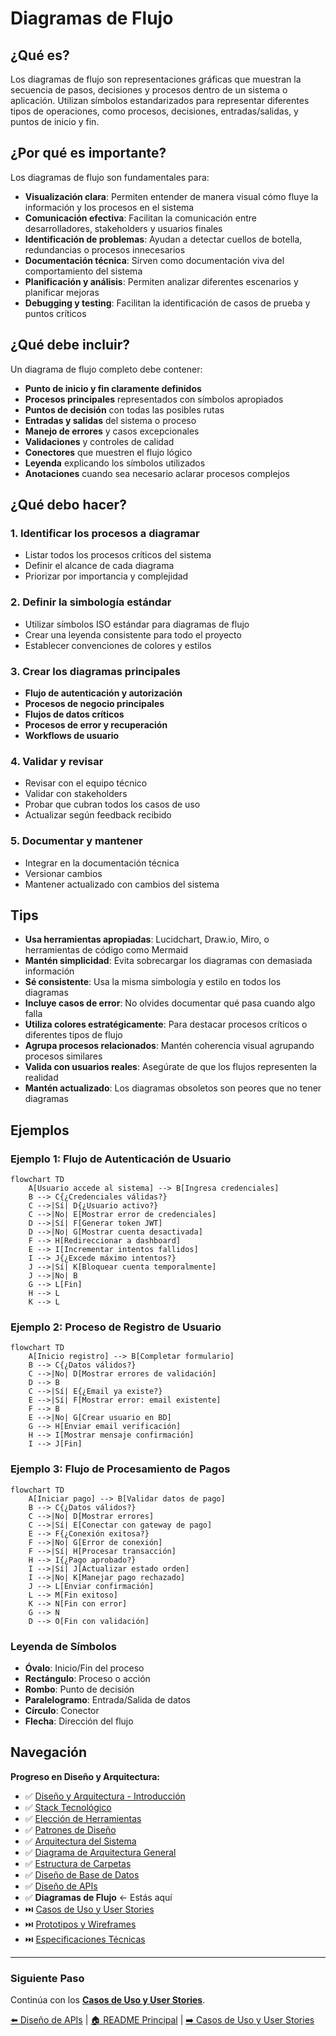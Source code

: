 # Diagramas de Flujo

## ¿Qué es?

Los diagramas de flujo son representaciones gráficas que muestran la secuencia
de pasos, decisiones y procesos dentro de un sistema o aplicación. Utilizan
símbolos estandarizados para representar diferentes tipos de operaciones, como
procesos, decisiones, entradas/salidas, y puntos de inicio y fin.

## ¿Por qué es importante?

Los diagramas de flujo son fundamentales para:

- **Visualización clara**: Permiten entender de manera visual cómo fluye la
  información y los procesos en el sistema
- **Comunicación efectiva**: Facilitan la comunicación entre desarrolladores,
  stakeholders y usuarios finales
- **Identificación de problemas**: Ayudan a detectar cuellos de botella,
  redundancias o procesos innecesarios
- **Documentación técnica**: Sirven como documentación viva del comportamiento
  del sistema
- **Planificación y análisis**: Permiten analizar diferentes escenarios y
  planificar mejoras
- **Debugging y testing**: Facilitan la identificación de casos de prueba y
  puntos críticos

## ¿Qué debe incluir?

Un diagrama de flujo completo debe contener:

- **Punto de inicio y fin claramente definidos**
- **Procesos principales** representados con símbolos apropiados
- **Puntos de decisión** con todas las posibles rutas
- **Entradas y salidas** del sistema o proceso
- **Manejo de errores** y casos excepcionales
- **Validaciones** y controles de calidad
- **Conectores** que muestren el flujo lógico
- **Leyenda** explicando los símbolos utilizados
- **Anotaciones** cuando sea necesario aclarar procesos complejos

## ¿Qué debo hacer?

### 1. Identificar los procesos a diagramar

- Listar todos los procesos críticos del sistema
- Definir el alcance de cada diagrama
- Priorizar por importancia y complejidad

### 2. Definir la simbología estándar

- Utilizar símbolos ISO estándar para diagramas de flujo
- Crear una leyenda consistente para todo el proyecto
- Establecer convenciones de colores y estilos

### 3. Crear los diagramas principales

- **Flujo de autenticación y autorización**
- **Procesos de negocio principales**
- **Flujos de datos críticos**
- **Procesos de error y recuperación**
- **Workflows de usuario**

### 4. Validar y revisar

- Revisar con el equipo técnico
- Validar con stakeholders
- Probar que cubran todos los casos de uso
- Actualizar según feedback recibido

### 5. Documentar y mantener

- Integrar en la documentación técnica
- Versionar cambios
- Mantener actualizado con cambios del sistema

## Tips

- **Usa herramientas apropiadas**: Lucidchart, Draw.io, Miro, o herramientas de
  código como Mermaid
- **Mantén simplicidad**: Evita sobrecargar los diagramas con demasiada
  información
- **Sé consistente**: Usa la misma simbología y estilo en todos los diagramas
- **Incluye casos de error**: No olvides documentar qué pasa cuando algo falla
- **Utiliza colores estratégicamente**: Para destacar procesos críticos o
  diferentes tipos de flujo
- **Agrupa procesos relacionados**: Mantén coherencia visual agrupando procesos
  similares
- **Valida con usuarios reales**: Asegúrate de que los flujos representen la
  realidad
- **Mantén actualizado**: Los diagramas obsoletos son peores que no tener
  diagramas

## Ejemplos

### Ejemplo 1: Flujo de Autenticación de Usuario

```mermaid
flowchart TD
    A[Usuario accede al sistema] --> B[Ingresa credenciales]
    B --> C{¿Credenciales válidas?}
    C -->|Sí| D{¿Usuario activo?}
    C -->|No| E[Mostrar error de credenciales]
    D -->|Sí| F[Generar token JWT]
    D -->|No| G[Mostrar cuenta desactivada]
    F --> H[Redireccionar a dashboard]
    E --> I[Incrementar intentos fallidos]
    I --> J{¿Excede máximo intentos?}
    J -->|Sí| K[Bloquear cuenta temporalmente]
    J -->|No| B
    G --> L[Fin]
    H --> L
    K --> L
```

### Ejemplo 2: Proceso de Registro de Usuario

```mermaid
flowchart TD
    A[Inicio registro] --> B[Completar formulario]
    B --> C{¿Datos válidos?}
    C -->|No| D[Mostrar errores de validación]
    D --> B
    C -->|Sí| E{¿Email ya existe?}
    E -->|Sí| F[Mostrar error: email existente]
    F --> B
    E -->|No| G[Crear usuario en BD]
    G --> H[Enviar email verificación]
    H --> I[Mostrar mensaje confirmación]
    I --> J[Fin]
```

### Ejemplo 3: Flujo de Procesamiento de Pagos

```mermaid
flowchart TD
    A[Iniciar pago] --> B[Validar datos de pago]
    B --> C{¿Datos válidos?}
    C -->|No| D[Mostrar errores]
    C -->|Sí| E[Conectar con gateway de pago]
    E --> F{¿Conexión exitosa?}
    F -->|No| G[Error de conexión]
    F -->|Sí| H[Procesar transacción]
    H --> I{¿Pago aprobado?}
    I -->|Sí| J[Actualizar estado orden]
    I -->|No| K[Manejar pago rechazado]
    J --> L[Enviar confirmación]
    L --> M[Fin exitoso]
    K --> N[Fin con error]
    G --> N
    D --> O[Fin con validación]
```

### Leyenda de Símbolos

- **Óvalo**: Inicio/Fin del proceso
- **Rectángulo**: Proceso o acción
- **Rombo**: Punto de decisión
- **Paralelogramo**: Entrada/Salida de datos
- **Círculo**: Conector
- **Flecha**: Dirección del flujo

## Navegación

**Progreso en Diseño y Arquitectura:**

- ✅ [Diseño y Arquitectura - Introducción](./diseno-arquitectura.md)
- ✅ [Stack Tecnológico](./stack-tecnologico.md)
- ✅ [Elección de Herramientas](./eleccion-herramientas.md)
- ✅ [Patrones de Diseño](./patrones-diseno.md)
- ✅ [Arquitectura del Sistema](./arquitectura-sistema.md)
- ✅ [Diagrama de Arquitectura General](./diagrama-arquitectura-general.md)
- ✅ [Estructura de Carpetas](./estructura-carpetas.md)
- ✅ [Diseño de Base de Datos](./diseno-base-datos.md)
- ✅ [Diseño de APIs](./diseno-apis.md)
- ✅ **Diagramas de Flujo** ← Estás aquí
- ⏭️ [Casos de Uso y User Stories](./casos-uso-user-stories.md)
- ⏭️ [Prototipos y Wireframes](./prototipos-wireframes.md)
- ⏭️ [Especificaciones Técnicas](./especificaciones-tecnicas.md)

---

### Siguiente Paso

Continúa con los [**Casos de Uso y User Stories**](./casos-uso-user-stories.md).

[⬅️ Diseño de APIs](./diseno-apis.md) | [🏠 README Principal](../../README.md) |
[➡️ Casos de Uso y User Stories](./casos-uso-user-stories.md)

